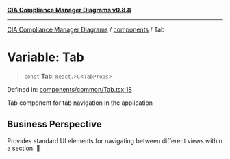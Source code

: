 [**CIA Compliance Manager Diagrams v0.8.8**](../../README.md)

***

[CIA Compliance Manager Diagrams](../../modules.md) / [components](../README.md) / Tab

# Variable: Tab

> `const` **Tab**: `React.FC`\<`TabProps`\>

Defined in: [components/common/Tab.tsx:18](https://github.com/Hack23/cia-compliance-manager/blob/88094f2c4c350fd10a1e440c3eab70aedd819944/src/components/common/Tab.tsx#L18)

Tab component for tab navigation in the application

## Business Perspective
Provides standard UI elements for navigating between different views within a section. 📑
